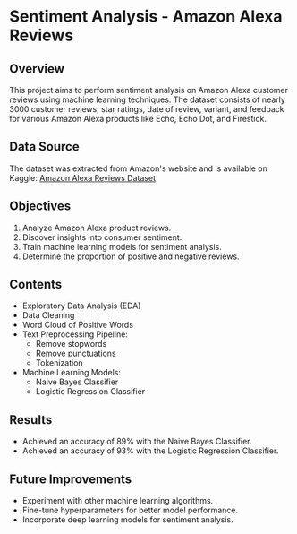 # Sentiment Analysis - Amazon Alexa Reviews

## Overview
This project aims to perform sentiment analysis on Amazon Alexa customer reviews using machine learning techniques. The dataset consists of nearly 3000 customer reviews, star ratings, date of review, variant, and feedback for various Amazon Alexa products like Echo, Echo Dot, and Firestick.

## Data Source
The dataset was extracted from Amazon's website and is available on Kaggle: [Amazon Alexa Reviews Dataset](https://www.kaggle.com/datasets/sid321axn/amazon-alexa-reviews)

## Objectives
1. Analyze Amazon Alexa product reviews.
2. Discover insights into consumer sentiment.
3. Train machine learning models for sentiment analysis.
4. Determine the proportion of positive and negative reviews.

## Contents
- Exploratory Data Analysis (EDA)
- Data Cleaning
- Word Cloud of Positive Words
- Text Preprocessing Pipeline:
  - Remove stopwords
  - Remove punctuations
  - Tokenization
- Machine Learning Models:
  - Naive Bayes Classifier
  - Logistic Regression Classifier

## Results
- Achieved an accuracy of 89% with the Naive Bayes Classifier.
- Achieved an accuracy of 93% with the Logistic Regression Classifier.

## Future Improvements
- Experiment with other machine learning algorithms.
- Fine-tune hyperparameters for better model performance.
- Incorporate deep learning models for sentiment analysis.
